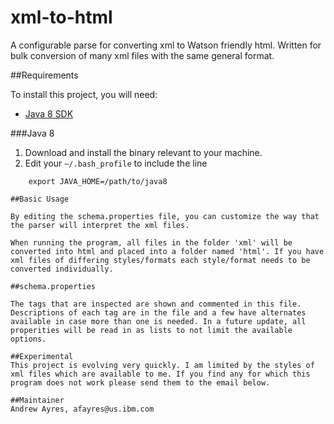 # xml-to-html

A configurable parse for converting xml to Watson friendly html. Written for bulk conversion of many xml files with the same general format.


##Requirements

To install this project, you will need:

- [Java 8 SDK](http://www.oracle.com/technetwork/java/javase/downloads/jdk8-downloads-2133151.html)

###Java 8

1. Download and install the binary relevant to your machine.
2. Edit your `~/.bash_profile` to include the line
```
    export JAVA_HOME=/path/to/java8

##Basic Usage

By editing the schema.properties file, you can customize the way that the parser will interpret the xml files.

When running the program, all files in the folder 'xml' will be converted into html and placed into a folder named 'html'. If you have xml files of differing styles/formats each style/format needs to be converted individually.

##schema.properties

The tags that are inspected are shown and commented in this file. Descriptions of each tag are in the file and a few have alternates available in case more than one is needed. In a future update, all properities will be read in as lists to not limit the available options.

##Experimental
This project is evolving very quickly. I am limited by the styles of xml files which are available to me. If you find any for which this program does not work please send them to the email below.

##Maintainer
Andrew Ayres, afayres@us.ibm.com